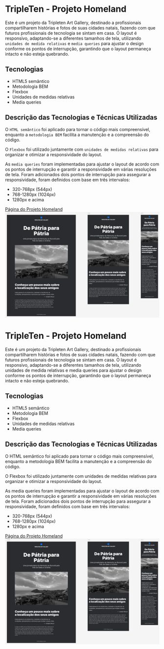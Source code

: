 # TripleTen - Projeto Homeland

Este é um projeto da Tripleten Art Gallery, destinado a profissionais compartilharem histórias e fotos de suas cidades natais, fazendo com que futuros profissionais de tecnologia se sintam em casa. O layout é responsivo, adaptando-se a diferentes tamanhos de tela, utilizando `unidades de medida relativas` e `media queries` para ajustar o design conforme os pontos de interrupção, garantindo que o layout permaneça intacto e não esteja quebrando.

## Tecnologias

- HTML5 semântico
- Metodologia BEM
- Flexbox
- Unidades de medidas relativas
- Media queries

## Descrição das Tecnologias e Técnicas Utilizadas

O `HTML semântico` foi aplicado para tornar o código mais compreensível, enquanto a `metodologia BEM` facilita a manutenção e a compreensão do código.

O `Flexbox` foi utilizado juntamente com `unidades de medidas relativas` para organizar e otimizar a responsividade do layout.

As `media queries` foram implementadas para ajustar o layout de acordo com os pontos de interrupção e garantir a responsividade em várias resoluções de tela. Foram adicionados dois pontos de interrupção para assegurar a responsividade, foram definidos com base em três intervalos:

- 320-768px (544px)
- 768-1280px (1024px)
- 1280px e acima

<a href="https://vinimello90.github.io/web_project_homeland/">Página do Projeto Homeland</a>
<a href="https://vinimello90.github.io/web_project_homeland/"><img src="./images/readme.png" alt="Imagem do header"></a>

# TripleTen - Projeto Homeland

Este é um projeto da Tripleten Art Gallery, destinado a profissionais compartilharem histórias e fotos de suas cidades natais, fazendo com que futuros profissionais de tecnologia se sintam em casa. O layout é responsivo, adaptando-se a diferentes tamanhos de tela, utilizando unidades de medida relativas e media queries para ajustar o design conforme os pontos de interrupção, garantindo que o layout permaneça intacto e não esteja quebrando.

## Tecnologias

- HTML5 semântico
- Metodologia BEM
- Flexbox
- Unidades de medidas relativas
- Media queries

## Descrição das Tecnologias e Técnicas Utilizadas

O HTML semântico foi aplicado para tornar o código mais compreensível, enquanto a metodologia BEM facilita a manutenção e a compreensão do código.

O Flexbox foi utilizado juntamente com unidades de medidas relativas para organizar e otimizar a responsividade do layout.

As media queries foram implementadas para ajustar o layout de acordo com os pontos de interrupção e garantir a responsividade em várias resoluções de tela. Foram adicionados dois pontos de interrupção para assegurar a responsividade, foram definidos com base em três intervalos:

- 320-768px (544px)
- 768-1280px (1024px)
- 1280px e acima

<a href="https://vinimello90.github.io/web_project_homeland/">Página do Projeto Homeland</a>
<a href="https://vinimello90.github.io/web_project_homeland/"><img src="./images/readme.png" alt="Imagem do header"></a>
